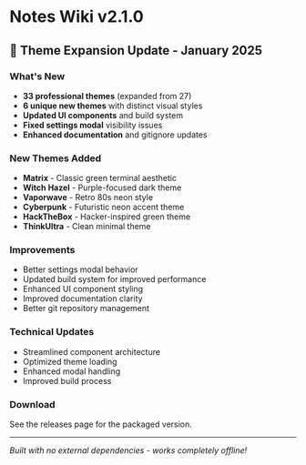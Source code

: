# Notes Wiki v2.1.0

## 🎨 Theme Expansion Update - January 2025

### What's New
- **33 professional themes** (expanded from 27)
- **6 unique new themes** with distinct visual styles
- **Updated UI components** and build system
- **Fixed settings modal** visibility issues
- **Enhanced documentation** and gitignore updates

### New Themes Added
- **Matrix** - Classic green terminal aesthetic
- **Witch Hazel** - Purple-focused dark theme
- **Vaporwave** - Retro 80s neon style
- **Cyberpunk** - Futuristic neon accent theme
- **HackTheBox** - Hacker-inspired green theme
- **ThinkUltra** - Clean minimal theme

### Improvements
- Better settings modal behavior
- Updated build system for improved performance
- Enhanced UI component styling
- Improved documentation clarity
- Better git repository management

### Technical Updates
- Streamlined component architecture
- Optimized theme loading
- Enhanced modal handling
- Improved build process

### Download
See the releases page for the packaged version.

---
*Built with no external dependencies - works completely offline!*